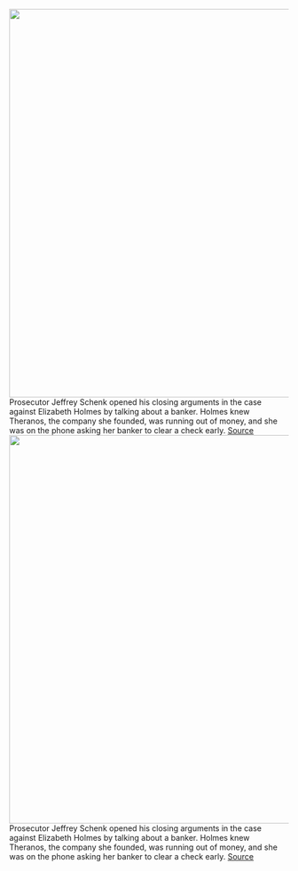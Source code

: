 <img src='https://cdn.vox-cdn.com/thumbor/1cdrXQ3JHwp7kFlYdkqMaKOpiKk=/0x0:4000x2666/1200x675/filters:focal(1680x1013:2320x1653)/cdn.vox-cdn.com/uploads/chorus_image/image/70284418/1237270984.0.jpg' width='700px' /><br/>
Prosecutor Jeffrey Schenk opened his closing arguments in the case against Elizabeth Holmes by talking about a banker. Holmes knew Theranos, the company she founded, was running out of money, and she was on the phone asking her banker to clear a check early.
<a href='https://www.theverge.com/2021/12/16/22840697/holmes-trial-theranos-closing-arguments'> Source <a/><img src='https://cdn.vox-cdn.com/thumbor/1cdrXQ3JHwp7kFlYdkqMaKOpiKk=/0x0:4000x2666/1200x675/filters:focal(1680x1013:2320x1653)/cdn.vox-cdn.com/uploads/chorus_image/image/70284418/1237270984.0.jpg' width='700px' /><br/>
Prosecutor Jeffrey Schenk opened his closing arguments in the case against Elizabeth Holmes by talking about a banker. Holmes knew Theranos, the company she founded, was running out of money, and she was on the phone asking her banker to clear a check early.
<a href='https://www.theverge.com/2021/12/16/22840697/holmes-trial-theranos-closing-arguments'> Source <a/>